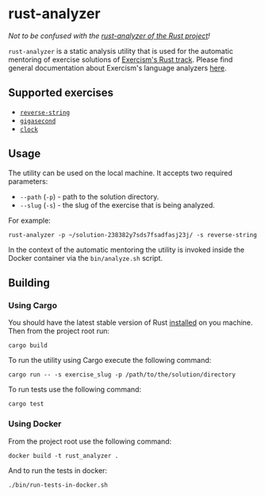 # rust-analyzer

_Not to be confused with the [rust-analyzer of the Rust project][rust-project-rust-analyzer]!_

`rust-analyzer` is a static analysis utility that is used for the automatic mentoring of exercise solutions of [Exercism's Rust track][exercism-rust].
Please find general documentation about Exercism's language analyzers [here][analyzers-doc].

## Supported exercises

- [`reverse-string`](./src/analyzers/reverse_string/README.md)
- [`gigasecond`](./src/analyzers/gigasecond.rs)
- [`clock`](./src/analyzers/clock.rs)

## Usage

The utility can be used on the local machine. It accepts two required parameters:

- `--path` (`-p`) - path to the solution directory.
- `--slug` (`-s`) - the slug of the exercise that is being analyzed.

For example:
```shell
rust-analyzer -p ~/solution-238382y7sds7fsadfasj23j/ -s reverse-string
```

In the context of the automatic mentoring the utility is invoked inside the Docker container via the `bin/analyze.sh` script.

## Building

### Using Cargo

You should have the latest stable version of Rust [installed][install-rust] on you machine.
Then from the project root run:

```shell
cargo build
```

To run the utility using Cargo execute the following command:

```shell
cargo run -- -s exercise_slug -p /path/to/the/solution/directory
```

To run tests use the following command:
```shell
cargo test
```

### Using Docker

From the project root use the following command:

```shell
docker build -t rust_analyzer .
```

And to run the tests in docker:

```shell
./bin/run-tests-in-docker.sh
```

[rust-project-rust-analyzer]: https://github.com/rust-lang/rust-analyzer
[exercism-rust]: https://exercism.org/tracks/rust
[analyzers-doc]: https://exercism.org/docs/building/tooling/analyzers
[install-rust]: https://www.rust-lang.org/tools/install
